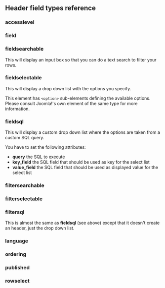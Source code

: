 Header field types reference
----------------------------

### accesslevel

### field

### fieldsearchable

This will display an input box so that you can do a text search to filter your rows.

### fieldselectable

This will display a drop down list with the options you specify.

This element has `<option>` sub-elements defining the available options. Please consult Joomla!'s own element of the same type for more information.

### fieldsql

This will display a custom drop down list where the options are taken from a custom SQL query.

You have to set the following attributes:

* **query** the SQL to execute
* **key_field** the SQL field that should be used as key for the select list
* **value_field** the SQL field that should be used as displayed value for the select list

### filtersearchable

### filterselectable

### filtersql

This is almost the same as **fieldsql** (see above) except that it doesn't create an header, just the drop down list.

### language

### ordering

### published

### rowselect
